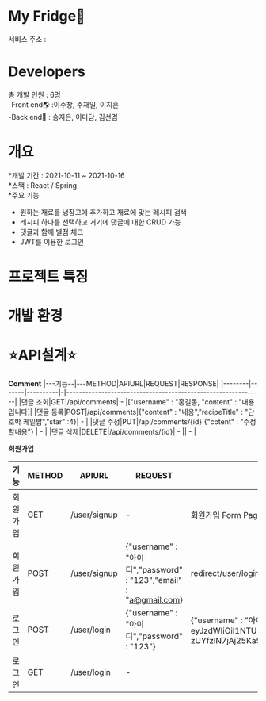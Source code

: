My Fridge🥢
=====================
서비스 주소 : 


Developers
================
총 개발 인원 : 6명  
-Front end🌎 :이수창, 주재일, 이지훈  
-Back end🍃 : 송지은, 이다담, 김선겸  

개요
=====================

*개발 기간 : 2021-10-11 ~ 2021-10-16  
  *스택 : React / Spring  
*주요 기능   
  - 원하는 재료를 냉장고에 추가하고 재료에 맞는 레시피 검색
  - 레시피 하나를 선택하고 거기에 댓글에 대한 CRUD 가능
  - 댓글과 함께 별점 체크
  - JWT를 이용한 로그인



프로젝트 특징
=====================

개발 환경 
====================
⭐️API설계⭐️
=======================
**Comment**
|---기능--|---METHOD|APIURL|REQUEST|RESPONSE|
|--------|-------|----------|-|--------------------------------------------------------------|
|댓글 조회|GET|/api/comments| - |["username" : "홍길동, "content" : "내용입니다]|
|댓글 등록|POST|/api/comments|{"content" : "내용","recipeTitle" : "단호박 케일밥","star" :4}| - |
|댓글 수정|PUT|/api/comments/{id}|{"cotent" : "수정할내용"} | - |
|댓글 삭제|DELETE|/api/comments/{id}| - || - |

**회원가입**

|기능|METHOD|APIURL|REQUEST|RESPONSE|
|---------|-------|------|-------|--------|
|회원가입|GET|/user/signup| - |회원가입 Form Page|
|회원가입|POST|/user/signup|{"username" : "아이디","password" : "123","email" : "a@gmail.com}| redirect/user/login |
|로그인|POST|/user/login|{"username" : "아이디","password" : "123"} | {"username" : "아이디" , "token":"eyJhbGciOiJIUzI1NiJ9.  eyJzdWIiOiI1NTU1IiwiaWF0IjoxNjM0MDg5NzA3LCJleHAiOjE2MzQxNzYxMDd9.  zUYfzlN7jAj25Ka5Q_qWyzkGZuVIeeKq0jvND3JObe4"}|
|로그인|GET|/user/login| - || 로그인 Form Page |


